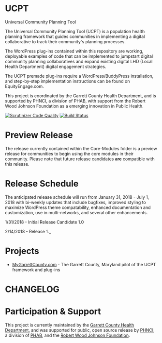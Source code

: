 # UCPT
Universal Community Planning Tool

The Universal Community Planning Tool (UCPT) is a population health planning framework that guides communities in implementing a digital collaborative to track their community's planning processes.

The WordPress plug-ins contained within this repository are working, deployable examples of code that can be implemented to jumpstart digital community planning collaboratives and expand existing digital LHD (Local Health Department) digital engagement strategies.

The UCPT premade plug-ins require a WordPress/BuddyPress installation, and step-by-step implementation instructions can be found on EquityEngage.com.

This project is coordinated by the Garrett County Health Department, and is supported by PHNCI, a division of PHAB, with support from the Robert Wood Johnson Foundation as a emerging innovation in Public Health.

[![Scrutinizer Code Quality](https://scrutinizer-ci.com/g/equityengage/UCPT/badges/quality-score.png?b=release-candidate-1.0)](https://scrutinizer-ci.com/g/equityengage/UCPT/?branch=release-candidate-1.0) [![Build Status](https://scrutinizer-ci.com/g/equityengage/UCPT/badges/build.png?b=release-candidate-1.0)](https://scrutinizer-ci.com/g/equityengage/UCPT/build-status/release-candidate-1.0)

# Preview Release
The release currently contained within the Core-Modules folder is a preview release for communities to begin using the core modules in their community. Please note that future release candidates <b>are</b> compatible with this release.

# Release Schedule
The anticipated release schedule will run from January 31, 2018 - July 1, 2018 with bi-weekly updates that include bugfixes, improved styling to maximize WordPress theme compatability, enhanced documentation and customization, use in multi-networks, and several other enhancements.

1/31/2018 - Initial Release Candidate 1.0

2/14/2018 - Release 1._

# Projects
<ul>
<li><a href="https://mygarrettcounty.com">MyGarrettCounty.com</a> - The Garrett County, Maryland pilot of the UCPT framework and plug-ins</li>
</ul>

# CHANGELOG

# Participation & Support
This project is currently maintained by the <a href="https://garretthealth.org/">Garrett County Health Department</a>, and was supported for public, open source release by <a href="https://phnci.org/">PHNCI</a>, a division of <a href="http://www.phaboard.org/">PHAB</a>, and the <a href="https://www.rwjf.org/">Robert Wood Johnson Foundation</a>. 
